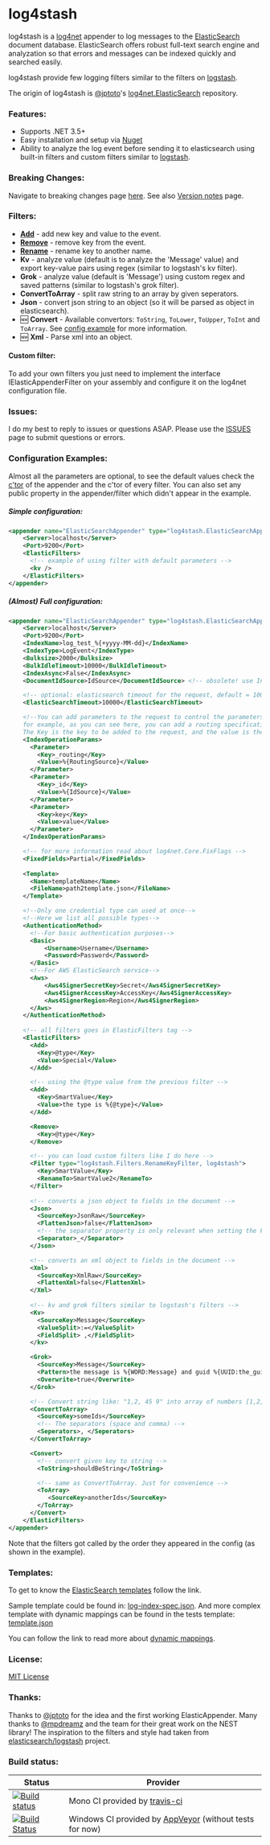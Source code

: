log4stash
=====================

log4stash is a [log4net](http://logging.apache.org/log4net/) appender to log messages to the [ElasticSearch](http://www.elasticsearch.org) document database. ElasticSearch offers robust full-text search engine and analyzation so that errors and messages can be indexed quickly and searched easily.

log4stash provide few logging filters similar to the filters on [logstash](http://logstash.net).

The origin of log4stash is [@jptoto](https://github.com/jptoto)'s [log4net.ElasticSearch](https://github.com/jptoto/log4net.ElasticSearch) repository.

### Features:
* Supports .NET 3.5+
* Easy installation and setup via [Nuget](https://nuget.org/packages/log4stash/)
* Ability to analyze the log event before sending it to elasticsearch using built-in filters and custom filters similar to [logstash](http://logstash.net/docs/1.4.2/).

### Breaking Changes:
Navigate to breaking changes page [here](https://github.com/urielha/log4stash/blob/master/docs/breaking.md). See also [Version notes](https://github.com/urielha/log4stash/blob/master/docs/version_notes.md) page.

### Filters:
* [**Add**][docs-filters-add] - add new key and value to the event.
* [**Remove**][docs-filters-remove] - remove key from the event.
* [**Rename**][docs-filters-rename] - rename key to another name.
* **Kv** - analyze value (default is to analyze the 'Message' value) and export key-value pairs using regex (similar to logstash's kv filter).
* **Grok** - analyze value (default is 'Message') using custom regex and saved patterns (similar to logstash's grok filter).
* **ConvertToArray** - split raw string to an array by given seperators. 
* **Json** - convert json string to an object (so it will be parsed as object in elasticsearch).
* :new: **Convert** - Available convertors: `ToString`, `ToLower`, `ToUpper`, `ToInt` and `ToArray`. See [config example][config-example] for more information. 
* :new: **Xml** - Parse xml into an object.

#### Custom filter:
To add your own filters you just need to implement the interface IElasticAppenderFilter on your assembly and configure it on the log4net configuration file.

<!-- ### Usage:
Please see the [DOCUMENTATION](https://github.com/urielha/log4stash/wiki/0-Documentation) Wiki page to begin logging errors to ElasticSearch! -->

### Issues:
I do my best to reply to issues or questions ASAP. Please use the [ISSUES](https://github.com/urielha/log4stash/issues) page to submit questions or errors.

### Configuration Examples:

Almost all the parameters are optional, to see the default values check the [c'tor](https://github.com/urielha/log4stash/blob/master/src/log4stash/ElasticSearchAppender.cs#L52) of the appender and the c'tor of every filter. 
You can also set any public property in the appender/filter which didn't appear in the example.

##### Simple configuration:
```xml
<appender name="ElasticSearchAppender" type="log4stash.ElasticSearchAppender, log4stash">
    <Server>localhost</Server>
    <Port>9200</Port>
    <ElasticFilters>
      <!-- example of using filter with default parameters -->
      <kv /> 
    </ElasticFilters>
</appender>
```

##### (Almost) Full configuration:
```xml
<appender name="ElasticSearchAppender" type="log4stash.ElasticSearchAppender, log4stash">
    <Server>localhost</Server>
    <Port>9200</Port>
    <IndexName>log_test_%{+yyyy-MM-dd}</IndexName>
    <IndexType>LogEvent</IndexType>
    <Bulksize>2000</Bulksize>
    <BulkIdleTimeout>10000</BulkIdleTimeout>
    <IndexAsync>False</IndexAsync>
    <DocumentIdSource>IdSource</DocumentIdSource> <!-- obsolete! use IndexOperationParams -->

    <!-- optional: elasticsearch timeout for the request, default = 10000 -->
    <ElasticSearchTimeout>10000</ElasticSearchTimeout>

    <!--You can add parameters to the request to control the parameters sent to ElasticSearch.
    for example, as you can see here, you can add a routing specification to the appender.
    The Key is the key to be added to the request, and the value is the parameter's name in the log event properties.-->
    <IndexOperationParams>
      <Parameter>
        <Key>_routing</Key>
        <Value>%{RoutingSource}</Value>
      </Parameter>
      <Parameter>
        <Key>_id</Key>
        <Value>%{IdSource}</Value>
      </Parameter>
      <Parameter>
        <Key>key</Key>
        <Value>value</Value>
      </Parameter>
    </IndexOperationParams>

    <!-- for more information read about log4net.Core.FixFlags -->
    <FixedFields>Partial</FixedFields>
    
    <Template>
      <Name>templateName</Name>
      <FileName>path2template.json</FileName>
    </Template>

    <!--Only one credential type can used at once-->
    <!--Here we list all possible types-->
    <AuthenticationMethod>
      <!--For basic authentication purposes-->
      <Basic>
          <Username>Username</Username>
          <Password>Password</Password>
      </Basic>
      <!--For AWS ElasticSearch service-->
      <Aws>
          <Aws4SignerSecretKey>Secret</Aws4SignerSecretKey>
          <Aws4SignerAccessKey>AccessKey</Aws4SignerAccessKey>
          <Aws4SignerRegion>Region</Aws4SignerRegion>
      </Aws>
    </AuthenticationMethod>
    
    <!-- all filters goes in ElasticFilters tag -->
    <ElasticFilters>
      <Add>
        <Key>@type</Key>
        <Value>Special</Value>
      </Add>

      <!-- using the @type value from the previous filter -->
      <Add>
        <Key>SmartValue</Key>
        <Value>the type is %{@type}</Value>
      </Add>

      <Remove>
        <Key>@type</Key>
      </Remove>

      <!-- you can load custom filters like I do here -->
      <Filter type="log4stash.Filters.RenameKeyFilter, log4stash">
        <Key>SmartValue</Key>
        <RenameTo>SmartValue2</RenameTo>
      </Filter>
    
      <!-- converts a json object to fields in the document -->
      <Json>
        <SourceKey>JsonRaw</SourceKey>
        <FlattenJson>false</FlattenJson>
        <!-- the separator property is only relevant when setting the FlattenJson property to 'true' -->
        <Separator>_</Separator> 
      </Json>

      <!-- converts an xml object to fields in the document -->
      <Xml>
        <SourceKey>XmlRaw</SourceKey>
        <FlattenXml>false</FlattenXml>
      </Xml>
      
      <!-- kv and grok filters similar to logstash's filters -->
      <Kv>
        <SourceKey>Message</SourceKey>
        <ValueSplit>:=</ValueSplit>
        <FieldSplit> ,</FieldSplit>
      </kv>

      <Grok>
        <SourceKey>Message</SourceKey>
        <Pattern>the message is %{WORD:Message} and guid %{UUID:the_guid}</Pattern>
        <Overwrite>true</Overwrite>
      </Grok>

      <!-- Convert string like: "1,2, 45 9" into array of numbers [1,2,45,9] -->
      <ConvertToArray>
        <SourceKey>someIds</SourceKey>
        <!-- The separators (space and comma) -->
        <Seperators>, </Seperators> 
      </ConvertToArray>

      <Convert>
        <!-- convert given key to string -->
        <ToString>shouldBeString</ToString>

        <!-- same as ConvertToArray. Just for convenience -->
        <ToArray>
           <SourceKey>anotherIds</SourceKey>
        </ToArray>
      </Convert>
    </ElasticFilters>
</appender>
```

Note that the filters got called by the order they appeared in the config (as shown in the example).

### Templates:
To get to know the [ElasticSearch templates](https://www.elastic.co/guide/en/elasticsearch/reference/current/indices-templates.html) follow the link.

Sample template could be found in: [log-index-spec.json](https://github.com/urielha/log4stash/blob/master/scripts/log-index-spec.json). And more complex template with dynamic mappings can be found in the tests template: [template.json](https://github.com/urielha/log4stash/blob/master/src/log4stash.Tests/template.json)

You can follow the link to read more about [dynamic mappings](https://www.elastic.co/guide/en/elasticsearch/reference/current/default-mapping.html).

### License:
[MIT License](https://github.com/urielha/log4stash/blob/master/LICENSE)

### Thanks:
Thanks to [@jptoto](https://github.com/jptoto) for the idea and the first working ElasticAppender.
Many thanks to [@mpdreamz](https://github.com/Mpdreamz) and the team for their great work on the NEST library!
The inspiration to the filters and style had taken from [elasticsearch/logstash](https://github.com/elasticsearch/logstash) project.

### Build status:

| Status | Provider |
| ------ | -------- |
| [![Build status][TravisImg]][TravisLink] | Mono CI provided by [travis-ci][] |
| [![Build Status][AppVeyorImg]][AppVeyorLink] | Windows CI provided by [AppVeyor][] (without tests for now) |

[TravisImg]:https://travis-ci.org/urielha/log4stash.svg?branch=master
[TravisLink]:https://travis-ci.org/urielha/log4stash
[AppVeyorImg]:https://ci.appveyor.com/api/projects/status/byp4s7vl8cuhyae0
[AppVeyorLink]:https://ci.appveyor.com/project/urielha/log4stash

[travis-ci]:https://travis-ci.org/
[AppVeyor]:http://www.appveyor.com/

[config-example]:https://github.com/urielha/log4stash#almost-full-configuration
[filters-section]:https://github.com/urielha/log4stash#filters

[docs-filters-add]:https://github.com/urielha/log4stash/blob/master/docs/Filters/Add.md
[docs-filters-remove]:https://github.com/urielha/log4stash/blob/master/docs/Filters/Remove.md
[docs-filters-rename]:https://github.com/urielha/log4stash/blob/master/docs/Filters/Rename.md

[ignasv]:https://github.com/ignasv
[erangil]:https://github.com/erangil2
[mfpalladino]:https://github.com/mfpalladino
